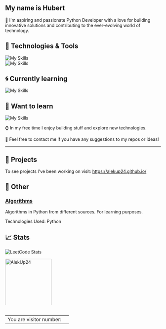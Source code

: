 
## My name is Hubert

<!-- [Hubert](https://alekup24.github.io/)-->


:wave: I'm aspiring and passionate Python Developer with a love for building innovative solutions and contributing to the ever-evolving world of technology.

## :wrench: Technologies & Tools

![My Skills](https://skillicons.dev/icons?i=py,django,flask,sqlite,selenium) <br>
![My Skills](https://skillicons.dev/icons?i=html,css,bootstrap,js,git)

## :cyclone: Currently learning 

![My Skills](https://skillicons.dev/icons?i=cs,dotnet,docker,mongodb)

## 🧠 Want to learn 

![My Skills](https://skillicons.dev/icons?i=fastapi,kubernetes,react,nodejs)


:watch: In my free time I enjoy building stuff and explore new technologies.

:bookmark_tabs: Feel free to contact me if you have any suggestions to my repos or ideas!


---


## :rocket: Projects

To see projects I've been working on visit:
https://alekup24.github.io/


## :pencil: Other

### [Algorithms](https://github.com/AlekUp24/Algorithms)
Algorithms in Python from different sources. For learning purposes.

Technologies Used: Python


## :chart_with_upwards_trend: Stats

  ![LeetCode Stats](https://leetcard.jacoblin.cool/AlekUp24?theme=dark&font=Amiko)<br>
  
<span>
  <img  height="150px" src="https://github-readme-stats.vercel.app/api/top-langs?username=AlekUp24&show_icons=true&locale=en&layout=compact&theme=transparent" alt="AlekUp24" /> 
</span></br>
<br>  
<table>
  <tr>
    <td>You are visitor number: </td>
    <td><img src="https://profile-counter.glitch.me/akelup24/count.svg" alt="" /></td>
  </tr>
</table>
